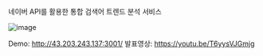 네이버 API를 활용한 통합 검색어 트렌드 분석 서비스

![image](https://github.com/user-attachments/assets/f4460f91-3de1-43a5-a9e5-cbeada4cc83b)

Demo: http://43.203.243.137:3001/
발표영상: https://youtu.be/T6yysVJGmjg

